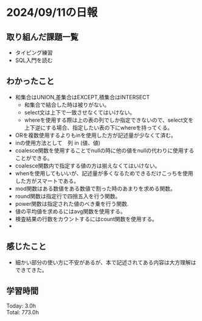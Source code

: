 # 2024/09/11の日報
## 取り組んだ課題一覧
* タイピング練習
* SQL入門を読む
## わかったこと
* 和集合はUNION,差集合はEXCEPT,積集合はINTERSECT
  *  和集合で結合した時は被りがない。
  *  select文は上下で一致させなくてはいけない。
  *  whereを使用する際は上の表の列でしか指定できないので、select文を上下逆にする場合、指定したい表の下にwhereを持ってくる。
*  ORを複数使用するよりもinを使用した方が記述量が少なくて済む。
*  inの使用方法として　列 in (値、値)
*  coalesce関数を使用することでnullの時に他の値をnullの代わりに使用することができる。
  * coalesce関数内で指定する値の方は揃えなくてはいけない。  
  * whenを使用してもいいが、記述量が多くなるためできるだけこっちを使用した方がスマートである。
*  mod関数はある数値をある数値で割った時のあまりを求める関数。
*  round関数は指定行で四捨五入を行う関数。
*  power関数は指定された値のべき乗を行う関数.
*  値の平均値を求めるにはavg関数を使用する。
*  検査結果の行数をカウントするにはcount関数を使用する。
*  
## 感じたこと
* 細かい部分の使い方に不安があるが、本で記述されてある内容は大方理解はできてきた。
## 学習時間
Today: 3.0h<br>
Total: 773.0h
